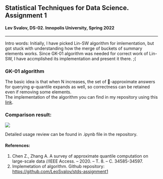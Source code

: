 ## Statistical Techniques for Data Science. Assignment 1
#### Lev Svalov, DS-02. Innopolis University, Spring 2022
<hr>

Intro words:
Initially, I have picked Lin-SW algorithm for imlementation, but got stuck with understanding how the merge of buckets of summary elements works. Since GK-01 algorithm was needed for correct work of Lin-SW, I have accmplished its implementation and present it there. ;(

### GK-01 algorithm
The basic idea is that when N increases, the set of -approximate answers for querying φ-quantile expands as well, so correctness can be retained even if removing some elements. <br>
The implementation of the algorithm you can find in my repository using this [link](https://github.com/LeoSvalov/stds-assignment1).

### Comparison result:

![](https://i.imgur.com/vjvW9qa.png)

Detailed usage review can be found in .ipynb file in the repository.


#### References:
1. Chen Z., Zhang A. A survey of approximate quantile computation on large-scale data //IEEE Access. – 2020. – Т. 8. – С. 34585-34597.
2. Implemetation of algorithm. 
Github repository: https://github.com/LeoSvalov/stds-assignment1
    

